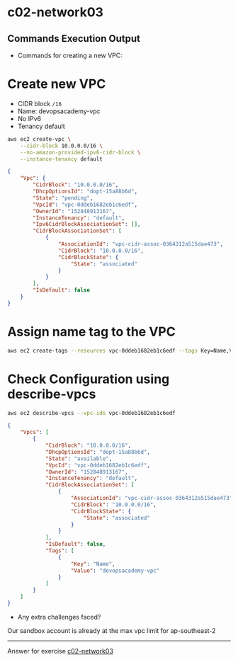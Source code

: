 # c02-network03

## Commands Execution Output



- Commands for creating a new VPC:

# Create new VPC
- CIDR block `/16`
- Name: devopsacademy-vpc
- No IPv6
- Tenancy default

```sh
aws ec2 create-vpc \
    --cidr-block 10.0.0.0/16 \
    --no-amazon-provided-ipv6-cidr-block \
    --instance-tenancy default
```
```json
{
    "Vpc": {
        "CidrBlock": "10.0.0.0/16",
        "DhcpOptionsId": "dopt-15a88b6d",
        "State": "pending",
        "VpcId": "vpc-0ddeb1682eb1c6edf",
        "OwnerId": "152848913167",
        "InstanceTenancy": "default",
        "Ipv6CidrBlockAssociationSet": [],
        "CidrBlockAssociationSet": [
            {
                "AssociationId": "vpc-cidr-assoc-0364312a515dae473",
                "CidrBlock": "10.0.0.0/16",
                "CidrBlockState": {
                    "State": "associated"
                }
            }
        ],
        "IsDefault": false
    }
}
```

# Assign name tag to the VPC
```sh
aws ec2 create-tags --resources vpc-0ddeb1682eb1c6edf --tags Key=Name,Value=devopsacademy-vpc
```

# Check Configuration using describe-vpcs
```sh
aws ec2 describe-vpcs --vpc-ids vpc-0ddeb1682eb1c6edf
```
```json
{
    "Vpcs": [
        {
            "CidrBlock": "10.0.0.0/16",
            "DhcpOptionsId": "dopt-15a88b6d",
            "State": "available",
            "VpcId": "vpc-0ddeb1682eb1c6edf",
            "OwnerId": "152848913167",
            "InstanceTenancy": "default",
            "CidrBlockAssociationSet": [
                {
                    "AssociationId": "vpc-cidr-assoc-0364312a515dae473",
                    "CidrBlock": "10.0.0.0/16",
                    "CidrBlockState": {
                        "State": "associated"
                    }
                }
            ],
            "IsDefault": false,
            "Tags": [
                {
                    "Key": "Name",
                    "Value": "devopsacademy-vpc"
                }
            ]
        }
    ]
}
```

- Any extra challenges faced?

Our sandbox account is already at the max vpc limit for ap-southeast-2

<!-- Don't change anything below this point-->
***
Answer for exercise [c02-network03](https://github.com/devopsacademyau/academy/blob/893381c6f0b69434d9e8597d3d4b1c17f9bc1371/classes/02class/exercises/c02-network03/README.md)